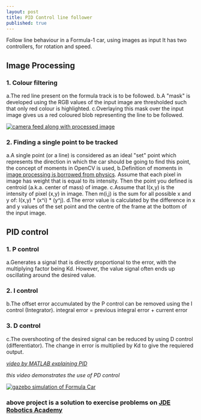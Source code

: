 ```yaml
---
layout: post
title: PID Control line follower
published: true
---
```


Follow line behaviour in a Formula-1 car, using images as input
It has two controllers, for rotation and speed.

## Image Processing
### 1. Colour filtering
a.The red line present on the formula track is to be followed.
b.A "mask" is developed using the RGB values of the input image are thresholded such that only red colour is highlighted.
c.Overlaying this mask over the input image gives us a red coloured blob representing the line to be followed.

[![camera feed along with processed image](https://yt-embed.herokuapp.com/embed?v=4kmUJu2Xqlg)](https://www.youtube.com/watch?v=4kmUJu2Xqlg "camera feed along with processed image")

### 2. Finding a single point to be tracked
a.A single point (or a line) is considered as an ideal "set" point which represents the direction in which the car should be going to find this point, the concept of moments in OpenCV is used, 
b.Definition of moments in [image processing is borrowed from physics](https://stackoverflow.com/questions/22470902/understanding-moments-function-in-opencv). Assume that each pixel in image has weight that is equal to its intensity. Then the point you defined is centroid (a.k.a. center of mass) of image.
c.Assume that I(x,y) is the intensity of pixel (x,y) in image. Then m(i,j) is the sum for all possible x and y of: I(x,y) * (x^i) * (y^j).
d.The error value is calculated by the difference in x and y values of the set point and the centre of the frame at the bottom of the input image.

## PID control
### 1. P control
a.Generates a signal that is directly proportional to the error, with the multiplying factor being Kd. However, the value signal often ends up oscillating around the desired value.
	
### 2. I control
b.The offset error accumulated by the P control can be removed using the I control (Integrator).
    			integral error = previous integral error + current error
                
### 3. D control
c.The overshooting of the desired signal can be reduced by using D control (differentiator). The change in error is multiplied by Kd to give the requiered output.
 
[_video by MATLAB explaining PID_](https://www.youtube.com/watch?v=wkfEZmsQqiA)
 
_this video demonstrates the use of PD control_

[![gazebo simulation of Formula Car](https://yt-embed.herokuapp.com/embed?v=PHs2H54jiRc)](https://www.youtube.com/watch?v=PHs2H54jiRc "gazebo simulation of Formula Car")



### **above project is a solution to exercise problems on [JDE Robotics Academy](http://jderobot.github.io/RoboticsAcademy/)**